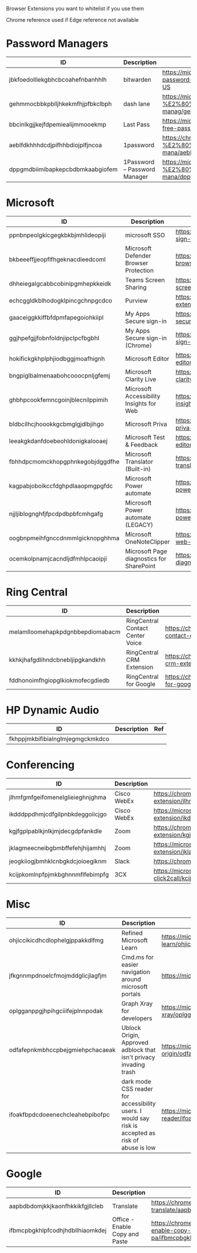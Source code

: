 Browser Extensions you want to whitelist if you use them  

Chrome reference used if Edge reference not available  

# Password Managers

| ID | Description | Ref|
| --- | ----------- |-------------------------------------------------------------------------------------------------------------------------------------------------|
jbkfoedolllekgbhcbcoahefnbanhhlh| bitwarden |https://microsoftedge.microsoft.com/addons/detail/bitwarden-password-manage/jbkfoedolllekgbhcbcoahefnbanhhlh?hl=en-US|    
gehmmocbbkpblljhkekmfhjpfbkclbph| dash lane|  https://microsoftedge.microsoft.com/addons/detail/dashlane-%E2%80%94-password-manag/gehmmocbbkpblljhkekmfhjpfbkclbph
bbcinlkgjjkejfdpemiealijmmooekmp| Last Pass | https://microsoftedge.microsoft.com/addons/detail/lastpass-free-password-m/bbcinlkgjjkejfdpemiealijmmooekmp
aeblfdkhhhdcdjpifhhbdiojplfjncoa| 1password | https://chromewebstore.google.com/detail/1password-%E2%80%93-password-mana/aeblfdkhhhdcdjpifhhbdiojplfjncoa
dppgmdbiimibapkepcbdbmkaabgiofem| 1Password – Password Manager | https://microsoftedge.microsoft.com/addons/detail/1password-%E2%80%93-password-mana/dppgmdbiimibapkepcbdbmkaabgiofem?hl=en-US

# Microsoft
| ID | Description | Ref|
| --- | ----------- |-------------------------------------------------------------------------------------------------------------------------------------------------|
ppnbnpeolgkicgegkbkbjmhlideopiji |microsoft SSO  | https://chromewebstore.google.com/detail/microsoft-single-sign-on/ppnbnpeolgkicgegkbkbjmhlideopiji
bkbeeeffjjeopflfhgeknacdieedcoml | Microsoft Defender Browser Protection | https://chromewebstore.google.com/detail/microsoft-defender-browse/bkbeeeffjjeopflfhgeknacdieedcoml
dhheiegalgcabbcobinipgmhepkkeidk | Teams Screen Sharing  | https://chromewebstore.google.com/detail/microsoft-teams-screen-sh/dhheiegalgcabbcobinipgmhepkkeidk
echcggldkblhodogklpincgchnpgcdco | Purview  | https://chromewebstore.google.com/detail/microsoft-purview-extensi/echcggldkblhodogklpincgchnpgcdco
gaaceiggkkiffbfdpmfapegoiohkiipl | My Apps Secure sign-in  | https://microsoftedge.microsoft.com/addons/detail/my-apps-secure-signin-ex/gaaceiggkkiffbfdpmfapegoiohkiipl
ggjhpefgjjfobnfoldnjipclpcfbgbhl | My Apps Secure sign-in (Chrome)  |https://chromewebstore.google.com/detail/my-apps-secure-sign-in-ex/ggjhpefgjjfobnfoldnjipclpcfbgbhl
hokifickgkhplphjiodbggjmoafhignh | Microsoft Editor  | https://microsoftedge.microsoft.com/addons/detail/microsoft-editor-spellin/hokifickgkhplphjiodbggjmoafhignh
bngpiglbalmenaabohcooocpnljgfemj | Microsoft Clarity Live  | https://microsoftedge.microsoft.com/addons/detail/microsoft-clarity-live/bngpiglbalmenaabohcooocpnljgfemj
ghbhpcookfemncgoinjblecnilppimih | Microsoft Accessibility Insights for Web  | https://microsoftedge.microsoft.com/addons/detail/accessibility-insights-fo/ghbhpcookfemncgoinjblecnilppimih
bldbcilhcjhoookkgcbmglgjdlbjihgo | Microsoft Priva | https://microsoftedge.microsoft.com/addons/detail/microsoft-priva-scan-set/bldbcilhcjhoookkgcbmglgjdlbjihgo
leeakgkdanfdoebeohldonigkalooaej | Microsoft Test & Feedback  | https://microsoftedge.microsoft.com/addons/detail/microsoft-editor-spellin/leeakgkdanfdoebeohldonigkalooaej
fbhhdpcmomckhopgphnkegobjdggdfhe | Microsoft Translator (Built-in)  | https://microsoftedge.microsoft.com/addons/detail/microsoft-translator-bui/fbhhdpcmomckhopgphnkegobjdggdfhe
kagpabjoboikccfdghpdlaaopmgpgfdc | Microsoft Power automate  | https://microsoftedge.microsoft.com/addons/detail/microsoft-power-automate/kagpabjoboikccfdghpdlaaopmgpgfdc
njjljiblognghfjfpcdpdbpbfcmhgafg | Microsoft Power automate (LEGACY)  | https://microsoftedge.microsoft.com/addons/detail/microsoft-power-automate-/njjljiblognghfjfpcdpdbpbfcmhgafg
oogbnpmeihfgnccdnmmlgicknopghhma | Microsoft OneNoteClipper  | https://microsoftedge.microsoft.com/addons/detail/onenote-web-clipper/oogbnpmeihfgnccdnmmlgicknopghhma
ocemkolpnamjcacndljdfmhlpcaoipji | Microsoft Page diagnostics for SharePoint  | https://microsoftedge.microsoft.com/addons/detail/page-diagnostics-for-shar/ocemkolpnamjcacndljdfmhlpcaoipji







# Ring Central
| ID | Description | Ref|
| --- | ----------- |-------------------------------------------------------------------------------------------------------------------------------------------------|
melamlloomehapkpdgnbbepdiomabacm | RingCentral Contact Center Voice  | https://chromewebstore.google.com/detail/ringcentral-contact-cente/melamlloomehapkpdgnbbepdiomabacm
kkhkjhafgdlihndcbnebljipgkandkhh | RingCentral CRM Extension  | https://chromewebstore.google.com/detail/ringcentral-crm-extension/kkhkjhafgdlihndcbnebljipgkandkhh
fddhonoimfhgiopglkiokmofecgdiedb | RingCentral for Google  | https://chromewebstore.google.com/detail/ringcentral-for-google/fddhonoimfhgiopglkiokmofecgdiedb

 # HP Dynamic Audio
| ID | Description | Ref|
| --- | ----------- |-------------------------------------------------------------------------------------------------------------------------------------------------|
fkhppjmkbifibialnglmjegmgckmkdco  |

# Conferencing
| ID | Description | Ref|
| --- | ----------- |-------------------------------------------------------------------------------------------------------------------------------------------------|
jlhmfgmfgeifomenelglieieghnjghma |Cisco WebEx  | https://chromewebstore.google.com/detail/cisco-webex-extension/jlhmfgmfgeifomenelglieieghnjghma
ikdddppdhmjcdfgilpnbkdeggoiicjgo |Cisco WebEx  |https://microsoftedge.microsoft.com/addons/detail/cisco-webex-extension/ikdddppdhmjcdfgilpnbkdeggoiicjgo
kgjfgplpablkjnlkjmjdecgdpfankdle |Zoom  | https://chromewebstore.google.com/detail/zoom-chrome-extension/kgjfgplpablkjnlkjmjdecgdpfankdle
jklagmeecneibgbmbffefehjhijamhhj |Zoom  |https://microsoftedge.microsoft.com/addons/detail/zoom-edge-extension/jklagmeecneibgbmbffefehjhijamhhj
jeogkiiogjbmhklcnbgkdcjoioegiknm |Slack  | https://chromewebstore.google.com/detail/slack/jeogkiiogjbmhklcnbgkdcjoioegiknm
kcijpkomlnpfpjmkbghnnmflfebimpfg| 3CX | https://microsoftedge.microsoft.com/addons/detail/3cx-click2call/kcijpkomlnpfpjmkbghnnmflfebimpfg

# Misc
| ID | Description | Ref|
| --- | ----------- |-------------------------------------------------------------------------------------------------------------------------------------------------|
ohjiccikicdhcdlophelgjppakkdlfmg | Refined Microsoft Learn  | https://microsoftedge.microsoft.com/addons/detail/refined-microsoft-learn/ohjiccikicdhcdlophelgjppakkdlfmg
jfkgnnmpdnoelcfmojmddglicjlagfjm |Cmd.ms for easier navigation around microsoft portals  | https://microsoftedge.microsoft.com/addons/detail/cmdms/jfkgnnmpdnoelcfmojmddglicjlagfjm
oplgganppgjhpihgciiifejplnnpodak |Graph Xray for developers  | https://microsoftedge.microsoft.com/addons/detail/graph-xray/oplgganppgjhpihgciiifejplnnpodak
odfafepnkmbhccpbejgmiehpchacaeak |Ublock Origin, Approved adblock that isn't privacy invading trash  | https://microsoftedge.microsoft.com/addons/detail/ublock-origin/odfafepnkmbhccpbejgmiehpchacaeak?refid=bingshortanswersdownload
ifoakfbpdcdoeenechcleahebpibofpc | dark mode CSS reader for accessibility users. I would say risk is accepted as risk of abuse is low  | https://microsoftedge.microsoft.com/addons/detail/dark-reader/ifoakfbpdcdoeenechcleahebpibofpc

 # Google
| ID | Description | Ref|
| --- | ----------- |-------------------------------------------------------------------------------------------------------------------------------------------------|
aapbdbdomjkkjkaonfhkkikfgjllcleb | Translate  | https://chromewebstore.google.com/detail/google-translate/aapbdbdomjkkjkaonfhkkikfgjllcleb
ifbmcpbgkhlpfcodhjhdbllhiaomkdej | Office - Enable Copy and Paste  | https://chromewebstore.google.com/detail/office-enable-copy-and-pa/ifbmcpbgkhlpfcodhjhdbllhiaomkdej
